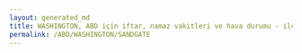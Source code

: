 ```yaml
---
layout: generated_md
title: WASHINGTON, ABD için iftar, namaz vakitleri ve hava durumu - ilçe/eyalet seç
permalink: /ABD/WASHINGTON/SANDGATE
---
```


<script type="text/javascript">
  var country = ABD;
  var city = WASHINGTON;
  var state = SANDGATE;
  var lat = 72;
  var lon = 21;
</script>
